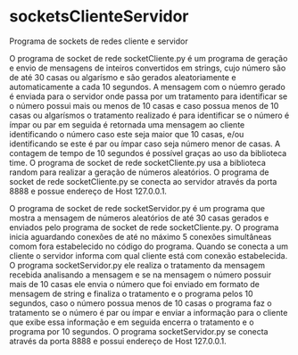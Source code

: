 # socketsClienteServidor
Programa de sockets de redes cliente e servidor

O programa de socket de rede socketCliente.py é um programa de geração e envio de mensagens de inteiros convertidos em strings, cujo número são de até 30 casas ou algarísmo e
são gerados aleatoriamente e automaticamente a cada 10 segundos. A mensagem com o núemro gerado é enviada para o servidor onde passa por um tratamento para identificar se
o número possui mais ou menos de 10 casas e caso possua menos de 10 casas ou algarísmos o tratamento realizado é para identificar se o número é ímpar ou par em seguida é retornada
uma mensagem ao cliente identificando o número caso este seja maior que 10 casas, e/ou identificando se este é par ou ímpar caso seja número menor de casas. A contagem de tempo de 10 segundos
é possível graças ao uso da biblioteca time. 
O programa de socket de rede socketCliente.py usa a biblioteca random para realizar a geração de números aleatórios. 
O programa de socket de rede socketCliente.py se conecta ao servidor através da porta 8888 e possue endereço de Host 127.0.0.1.

O programa de socket de rede socketServidor.py é um programa que mostra a mensagem de números aleatórios de até 30 casas gerados e enviados pelo programa de socket de
rede socketCliente.py. O programa inicia aguardando conexões de até no máximo 5 conexões simultâneas comom fora estabelecido no código do programa. Quando se conecta a 
um cliente o servidor informa com qual cliente está com conexão estabelecida. O programa socketServidor.py ele realiza o tratamento da mensagem recebida analisando a mensagem
e se na mensagem o número possuir mais de 10 casas ele envia o número que foi enviado em formato de mensagem de string e finaliza o tratamento e o programa pelos 10 segundos,
caso o número possua menos de 10 casas o programa faz o tratamento se o número é par ou ímpar e enviar a informação para o cliente que exibe essa informação e em seguida encerra
o tratamento e o programa por 10 segundos. O programa socketServidor.py se conecta através da porta 8888 e possui endereço de Host 127.0.0.1.
